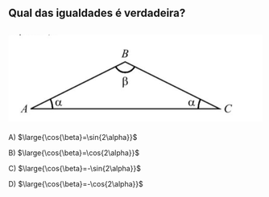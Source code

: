 ## Qual das igualdades é verdadeira?
## ![Alt text](image-1.png)
A) $\large{\cos{\beta}=\sin{2\alpha}}$

B) $\large{\cos{\beta}=\cos{2\alpha}}$

C) $\large{\cos{\beta}=-\sin{2\alpha}}$

D) $\large{\cos{\beta}=-\cos{2\alpha}}$